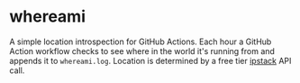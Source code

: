 # whereami

A simple location introspection for GitHub Actions. Each hour a GitHub Action workflow checks to see where in the world it's running from and appends it to `whereami.log`. Location is determined by a free tier [ipstack](https://ipstack.com/) API call.
